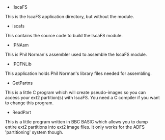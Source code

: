 
* !IscaFS

This is the IscaFS application directory, but without the module.

* iscafs

This contains the source code to build the IscaFS module.

* !PNAsm

This is Phil Norman's assembler used to assemble the IscaFS module.

* !PCFNLib

This application holds Phil Norman's library files needed for assembling.

* GetPartns

This is a little C program which will create pseudo-images so you can access
your ext2 partition(s) with IscaFS.  You need a C compiler if you want to
change this program.

* ReadPart

This is a little program written in BBC BASIC which allows you to dump
entire ext2 partitions into ext2 image files.  It only works for the ADFS
'partitioning' system though.
